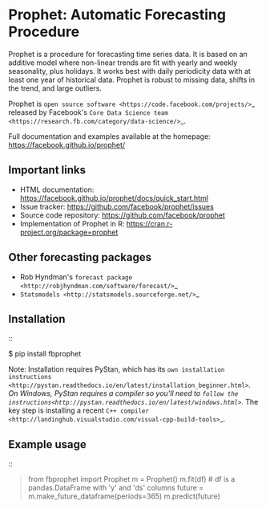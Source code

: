 Prophet: Automatic Forecasting Procedure
========================================

Prophet is a procedure for forecasting time series data.  It is based on an additive model where non-linear trends are fit with yearly and weekly seasonality, plus holidays.  It works best with daily periodicity data with at least one year of historical data.  Prophet is robust to missing data, shifts in the trend, and large outliers.

Prophet is `open source software <https://code.facebook.com/projects/>`_ released by Facebook's `Core Data Science team <https://research.fb.com/category/data-science/>`_.

Full documentation and examples available at the homepage: https://facebook.github.io/prophet/

Important links
---------------

- HTML documentation: https://facebook.github.io/prophet/docs/quick_start.html
- Issue tracker: https://github.com/facebook/prophet/issues
- Source code repository: https://github.com/facebook/prophet
- Implementation of Prophet in R: https://cran.r-project.org/package=prophet


Other forecasting packages
--------------------------

- Rob Hyndman's `forecast package <http://robjhyndman.com/software/forecast/>`_
- `Statsmodels <http://statsmodels.sourceforge.net/>`_


Installation
------------

::

  $ pip install fbprophet


Note:  Installation requires PyStan, which has its `own installation instructions <http://pystan.readthedocs.io/en/latest/installation_beginner.html>`_.  On Windows, PyStan requires a compiler so you'll need to `follow the instructions<http://pystan.readthedocs.io/en/latest/windows.html>`_.  The key step is installing a recent `C++ compiler <http://landinghub.visualstudio.com/visual-cpp-build-tools>`_.

Example usage
-------------

::

  > from fbprophet import Prophet
  > m = Prophet()
  > m.fit(df)  # df is a pandas.DataFrame with 'y' and 'ds' columns
  > future = m.make_future_dataframe(periods=365)
  > m.predict(future)

